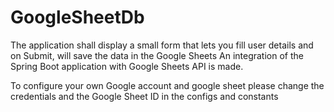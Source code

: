 # GoogleSheetDb

The application shall display a small form that lets you fill user details and on Submit, will save the data in the Google Sheets
An integration of the Spring Boot application with Google Sheets API is made.

To configure your own Google account and google sheet please change the credentials and the Google Sheet ID in the configs and constants
